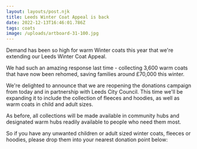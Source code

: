 ```yaml
---
layout: layouts/post.njk
title: Leeds Winter Coat Appeal is back
date: 2022-12-13T16:46:01.786Z
tags: coats
image: /uploads/artboard-31-100.jpg
---
```

Demand has been so high for warm Winter coats this year that we're extending our Leeds Winter Coat Appeal.  

We had such an amazing response last time - collecting 3,600 warm coats that have now been rehomed, saving families around £70,000 this winter.  

We're delighted to announce that we are reopening the donations campaign from today and in partnership with Leeds City Council.  This time we'll be expanding it to include the collection of fleeces and hoodies, as well as warm coats in child and adult sizes.

As before, all collections will be made available in community hubs and designated warm hubs readily available to people who need them most.  

So if you have any unwanted children or adult sized winter coats, fleeces or hoodies, please drop them into your nearest donation point below: